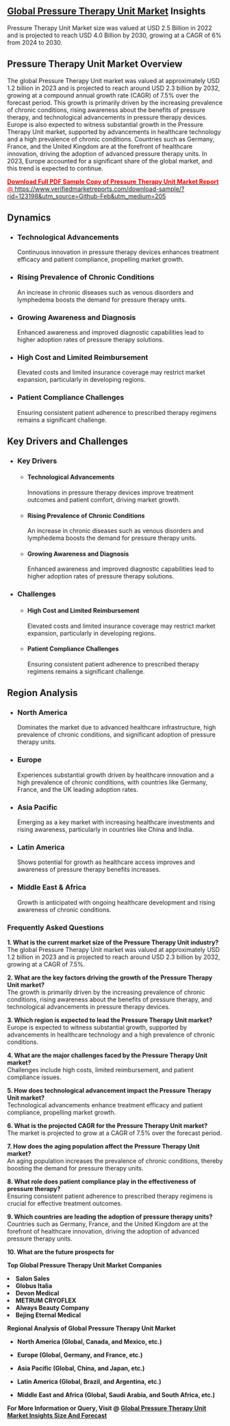 <h2><a href="https://www.verifiedmarketreports.com/download-sample/?rid=123198&amp;utm_source=Github&amp;utm_medium=205" target="_blank">Global Pressure Therapy Unit Market</a> Insights</h2><p>Pressure Therapy Unit Market size was valued at USD 2.5 Billion in 2022 and is projected to reach USD 4.0 Billion by 2030, growing at a CAGR of 6% from 2024 to 2030.</p><p> <h2>Pressure Therapy Unit Market Overview</h2> <p>The global Pressure Therapy Unit market was valued at approximately USD 1.2 billion in 2023 and is projected to reach around USD 2.3 billion by 2032, growing at a compound annual growth rate (CAGR) of 7.5% over the forecast period. This growth is primarily driven by the increasing prevalence of chronic conditions, rising awareness about the benefits of pressure therapy, and technological advancements in pressure therapy devices. Europe is also expected to witness substantial growth in the Pressure Therapy Unit market, supported by advancements in healthcare technology and a high prevalence of chronic conditions. Countries such as Germany, France, and the United Kingdom are at the forefront of healthcare innovation, driving the adoption of advanced pressure therapy units. In 2023, Europe accounted for a significant share of the global market, and this trend is expected to continue. <a href="#"><p><span class=""><span style="color: #ff0000;"><strong>Download Full PDF Sample Copy of Pressure Therapy Unit Market Report</strong> @ </span><a href="https://www.verifiedmarketreports.com/download-sample/?rid=123198&amp;utm_source=Github-Feb&amp;utm_medium=205" target="_blank">https://www.verifiedmarketreports.com/download-sample/?rid=123198&amp;utm_source=Github-Feb&amp;utm_medium=205</a></span></p></a></p> <h2>Dynamics</h2> <ul> <li><h3>Technological Advancements</h3> <p>Continuous innovation in pressure therapy devices enhances treatment efficacy and patient compliance, propelling market growth.</p> </li> <li><h3>Rising Prevalence of Chronic Conditions</h3> <p>An increase in chronic diseases such as venous disorders and lymphedema boosts the demand for pressure therapy units.</p> </li> <li><h3>Growing Awareness and Diagnosis</h3> <p>Enhanced awareness and improved diagnostic capabilities lead to higher adoption rates of pressure therapy solutions.</p> </li> <li><h3>High Cost and Limited Reimbursement</h3> <p>Elevated costs and limited insurance coverage may restrict market expansion, particularly in developing regions.</p> </li> <li><h3>Patient Compliance Challenges</h3> <p>Ensuring consistent patient adherence to prescribed therapy regimens remains a significant challenge.</p> </li> </ul> <h2>Key Drivers and Challenges</h2> <ul> <li><h3>Key Drivers</h3> <ul> <li><h4>Technological Advancements</h4> <p>Innovations in pressure therapy devices improve treatment outcomes and patient comfort, driving market growth.</p> </li> <li><h4>Rising Prevalence of Chronic Conditions</h4> <p>An increase in chronic diseases such as venous disorders and lymphedema boosts the demand for pressure therapy units.</p> </li> <li><h4>Growing Awareness and Diagnosis</h4> <p>Enhanced awareness and improved diagnostic capabilities lead to higher adoption rates of pressure therapy solutions.</p> </li> </ul> </li> <li><h3>Challenges</h3> <ul> <li><h4>High Cost and Limited Reimbursement</h4> <p>Elevated costs and limited insurance coverage may restrict market expansion, particularly in developing regions.</p> </li> <li><h4>Patient Compliance Challenges</h4> <p>Ensuring consistent patient adherence to prescribed therapy regimens remains a significant challenge.</p> </li> </ul> </li> </ul> <h2>Region Analysis</h2> <ul> <li><h3>North America</h3> <p>Dominates the market due to advanced healthcare infrastructure, high prevalence of chronic conditions, and significant adoption of pressure therapy units.</p> </li> <li><h3>Europe</h3> <p>Experiences substantial growth driven by healthcare innovation and a high prevalence of chronic conditions, with countries like Germany, France, and the UK leading adoption rates.</p> </li> <li><h3>Asia Pacific</h3> <p>Emerging as a key market with increasing healthcare investments and rising awareness, particularly in countries like China and India.</p> </li> <li><h3>Latin America</h3> <p>Shows potential for growth as healthcare access improves and awareness of pressure therapy benefits increases.</p> </li> <li><h3>Middle East & Africa</h3> <p>Growth is anticipated with ongoing healthcare development and rising awareness of chronic conditions.</p> </li> </ul> <h3>Frequently Asked Questions</h3> <p><strong>1. What is the current market size of the Pressure Therapy Unit industry?</strong><br> The global Pressure Therapy Unit market was valued at approximately USD 1.2 billion in 2023 and is projected to reach around USD 2.3 billion by 2032, growing at a CAGR of 7.5%. </p> <p><strong>2. What are the key factors driving the growth of the Pressure Therapy Unit market?</strong><br> The growth is primarily driven by the increasing prevalence of chronic conditions, rising awareness about the benefits of pressure therapy, and technological advancements in pressure therapy devices. </p> <p><strong>3. Which region is expected to lead the Pressure Therapy Unit market?</strong><br> Europe is expected to witness substantial growth, supported by advancements in healthcare technology and a high prevalence of chronic conditions. </p> <p><strong>4. What are the major challenges faced by the Pressure Therapy Unit market?</strong><br> Challenges include high costs, limited reimbursement, and patient compliance issues. </p> <p><strong>5. How does technological advancement impact the Pressure Therapy Unit market?</strong><br> Technological advancements enhance treatment efficacy and patient compliance, propelling market growth. </p> <p><strong>6. What is the projected CAGR for the Pressure Therapy Unit market?</strong><br> The market is projected to grow at a CAGR of 7.5% over the forecast period. </p> <p><strong>7. How does the aging population affect the Pressure Therapy Unit market?</strong><br> An aging population increases the prevalence of chronic conditions, thereby boosting the demand for pressure therapy units. </p> <p><strong>8. What role does patient compliance play in the effectiveness of pressure therapy?</strong><br> Ensuring consistent patient adherence to prescribed therapy regimens is crucial for effective treatment outcomes. </p> <p><strong>9. Which countries are leading the adoption of pressure therapy units?</strong><br> Countries such as Germany, France, and the United Kingdom are at the forefront of healthcare innovation, driving the adoption of advanced pressure therapy units. </p> <p><strong>10. What are the future prospects for</p><p><strong>Top Global Pressure Therapy Unit Market Companies</strong></p><div data-test-id=""><p><li>Salon Sales</li><li> Globus Italia</li><li> Devon Medical</li><li> METRUM CRYOFLEX</li><li> Always Beauty Company</li><li> Bejing Eternal Medical</li></p><div><strong>Regional Analysis of&nbsp;Global Pressure Therapy Unit Market</strong></div><ul><li dir="ltr"><p dir="ltr">North America&nbsp;(Global, Canada, and Mexico, etc.)</p></li><li dir="ltr"><p dir="ltr">Europe (Global, Germany, and France, etc.)</p></li><li dir="ltr"><p dir="ltr">Asia Pacific&nbsp;(Global, China, and Japan, etc.)</p></li><li dir="ltr"><p dir="ltr">Latin America&nbsp;(Global, Brazil, and Argentina, etc.)</p></li><li dir="ltr">Middle East and Africa&nbsp;(Global, Saudi Arabia, and South Africa, etc.)</li></ul><p><strong>For More Information or Query, Visit @&nbsp;</strong><strong><a href="https://www.verifiedmarketreports.com/product/global-pressure-therapy-unit-market-report-2019-competitive-landscape-trends-and-opportunities/?utm_source=Github&amp;utm_medium=205" target="_blank">Global Pressure Therapy Unit Market Insights Size And Forecast</a></strong></p></div>
